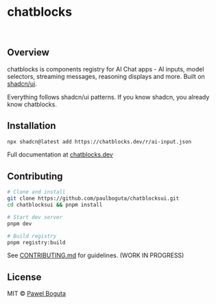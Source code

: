 # chatblocks

<div>
  <img src="https://img.shields.io/npm/dy/chatblocksui" alt="" />
  <img src="https://img.shields.io/npm/v/chatblocksui" alt="" />
  <img src="https://img.shields.io/github/license/paulboguta/chatblocksui" alt="" />
</div>

## Overview

chatblocks is components registry for AI Chat apps - AI inputs, model selectors, streaming messages, reasoning displays and more. Built on [shadcn/ui](https://ui.shadcn.com/).

Everything follows shadcn/ui patterns. If you know shadcn, you already know chatblocks.

## Installation

```bash
npx shadcn@latest add https://chatblocks.dev/r/ai-input.json
```

Full documentation at [chatblocks.dev](https://chatblocks.dev)

## Contributing

```bash
# Clone and install
git clone https://github.com/paulboguta/chatblocksui.git
cd chatblocksui && pnpm install

# Start dev server
pnpm dev

# Build registry
pnpm registry:build
```

See [CONTRIBUTING.md](CONTRIBUTING.md) for guidelines. (WORK IN PROGRESS)

## License

MIT © [Pawel Boguta](https://github.com/paulboguta)